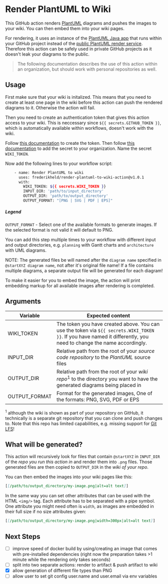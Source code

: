 # Render PlantUML to Wiki

This GitHub action renders [PlantUML](https://plantuml.com/) diagrams and pushes the images to your wiki. You can then embed them into your wiki pages.

For rendering, it uses an instance of the [PlantUML Java app](https://plantuml.com/download) that runs within your GitHub project instead of the [public PlantUML render service](http://www.plantuml.com/plantuml/uml/). Therefore this action can be safely used in private GitHub projects as it doesn't leak your diagrams to the public.

> The following documentation describes the use of this action within an organization, but should work with personal repositories as well.

## Usage

First make sure that your wiki is initalized. This means that you need to create at least one page in the wiki before this action can push the rendered diagrams to it. Otherwise the action will fail.

Then you need to create an authentication token that gives this action access to your wiki. This is neccessary since `${{ secrets.GITHUB_TOKEN }}`, which is automatically available within workflows, doesn't work with the wiki.

Follow [this documentation](https://docs.github.com/en/github/authenticating-to-github/creating-a-personal-access-token) to create the token. Then follow [this documentation](https://docs.github.com/en/actions/configuring-and-managing-workflows/creating-and-storing-encrypted-secrets) to add the secret to your organization. Name the secret `WIKI_TOKEN`.

Now add the following lines to your workflow script:

```sh
    - name: Render PlantUML to wiki
      uses: frederikheld/render-plantuml-to-wiki-action@v1.0.1
      with:
        WIKI_TOKEN: ${{ secrets.WIKI_TOKEN }}
        INPUT_DIR: 'path/to/input_directory'
        OUTPUT_DIR: 'path/to/output_directory'
        OUTPUT_FORMAT: "[PNG | SVG | PDF | EPS]"
```
##### Legend
`OUTPUT_FORMAT` - Select one of the available formats to generate images. If the selected format is not valid it will default to PNG.

You can add this step multiple times to your workflow with different input and output directories, e.g. `planning` with Gantt charts and `architecture` with UML diagrams.

NOTE: The generated files be will named after the `diagram name` specified in `@startXYZ diagram name`, not after it's original file name! If a file contains multiple diagrams, a separate output file will be generated for each diagram!

To make it easier for you to embed the image, the action will print embedding markup for all available images after rendering is completed.

## Arguments

| Variable | Expected content |
| - | - |
| WIKI_TOKEN | The token you have created above. You can use the token via `${{ secrets.WIKI_TOKEN }}`. If you have named it differently, you need to change the name accordingly.
| INPUT_DIR | Relative path from the root of your _source code repository_ to the _PlantUML_ source files |
| OUTPUT_DIR | Relative path from the root of your _wiki repo_<sup>1</sup> to the directory you want to have the generated diagrams being placed in
| OUTPUT_FORMAT | Format for the generated images, One of the formats: PNG, SVG, PDF or EPS

<sup>1</sup> although the wiki is shown as part of your repository on GitHub, it technically is a separate git repository that you can clone and push changes to. Note that this repo has limited capabilities, e.g. missing support for [Git LFS](https://git-lfs.github.com/)!

## What will be generated?

This action will recursively look for files that contain `@startXYZ` in `INPUT_DIR` of the _repo you run this action in_ and render them into `.png` files. Those generated files are then copied to `OUTPUT_DIR` in the _wiki of your repo_.

You can then embed the images into your wiki pages like this:

```md
[[/path/to/output_directory/my-image.png|alt=alt text]]
```

In the same way you can set other attributes that can be used with the HTML `<img/>` tag. Each attribute has to be separated with a pipe symbol. One attribute you might need often is `width`, as images are embedded in their full size if no size attributes given:

```md
[[/path/to/output_directory/my-image.png|width=300px|alt=alt text]]
```

## Next Steps

- [ ] improve speed of docker build by using/creating an image that comes with pre-installed dependencies (right now the preparation takes >1 minute while the rendering only takes seconds)
- [ ] split into two separate actions: render to artifact & push artifact to wiki
- [x] allow generation of different file types than PNG
- [ ] allow user to set git config user.name and user.email via env variables
